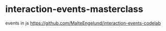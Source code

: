 # interaction-events-masterclass
events in js
https://github.com/MalteEngelund/interaction-events-codelab